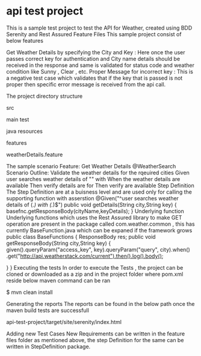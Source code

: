 # api test project

This is a sample test project to test the API for Weather, created using BDD Serenity and Rest Assured
Feature Files
This sample project consist of below features

Get Weather Details by specifying the City and Key : Here once the user passes correct key for authentication and City name details should be received in the response and same is validated for status code and weather condition like Sunny , Clear , etc.
Proper Message for incorrect key : This is a negative test case which validates that if the key that is passed is not proper then specific error message is received from the api call.

The project directory structure

src

main
test

java
resources

features

weatherDetails.feature









The sample scenario
Feature: Get Weather Details
@WeatherSearch
Scenario Outline: Validate the weather details for the rqeuired cities
Given user searches weather details of "<City>" with <key>
When the weather details are available
Then verify details are for <City>
Then verify <Field> are available
Step Definition
The Step Definition are at a buisness level and are used only for calling the supporting function with asserstion
@Given("^user searches weather details of (.*) with (.*)$")
public void getDetails(String city,String key) {
  basefnc.getResponseBody(cityName,keyDetails);
}
Underlying function
Underlying functions which uses the Rest Assured library to make GET operation are present in the package called com.weather.common , this has currently BaseFunction.java which can be expaned if the framework grows
public class BaseFunctions {
ResponseBody res;
public void getResponseBody(String city,String key) {
	given().queryParam("access_key", key).queryParam("query", city).when()
			.get("http://api.weatherstack.com/current").then().log().body();

} 
}
Executing the tests
In order to execute the Tests , the project can be cloned or downloaded as a zip and in the project folder where pom.xml reside below maven command can be ran

$ mvn clean install

Generating the reports
The reports can be found in the below path once the maven build tests are successfull

api-test-project/target/site/serenity/index.html

Adding new Test Cases
New Requirements can be written in the feature files folder as mentioned above, the step Definition for the same can be written in StepDefinition package.
